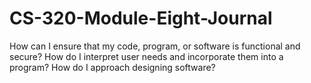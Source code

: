 # CS-320-Module-Eight-Journal

How can I ensure that my code, program, or software is functional and secure?
How do I interpret user needs and incorporate them into a program?
How do I approach designing software?
